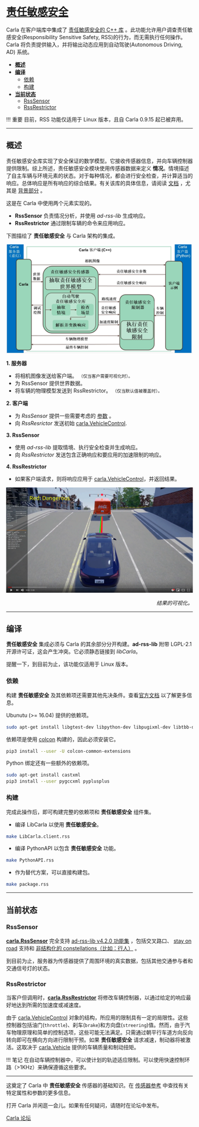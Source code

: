 # [责任敏感安全](https://carla.readthedocs.io/en/latest/adv_rss/)

Carla 在客户端库中集成了 [责任敏感安全的 C++ 库](https://github.com/intel/ad-rss-lib) 。此功能允许用户调查责任敏感安全(Responsibility Sensitive Safety, RSS)的行为，而无需执行任何操作。Carla 将负责提供输入，并将输出动态应用到自动驾驶(Autonomous Driving, AD) 系统。

*   [__概述__](#overview)
*   [__编译__](#compilation)
	*   [依赖](#dependencies)
	*   [构建](#build)
*	[__当前状态__](#current-state)
	*   [RssSensor](#rsssensor)
	*   [RssRestrictor](#rssrestrictor)

!!! 重要
    目前，RSS 功能仅适用于 Linux 版本，且自 Carla 0.9.15 起已被弃用。

---
## 概述 <span id="overview"></span>


责任敏感安全库实现了安全保证的数学模型。它接收传感器信息，并向车辆控制器提供限制。综上所述，责任敏感安全模块使用传感器数据来定义 __情况__。情境描述了自主车辆与环境元素的状态。对于每种情况，都会进行安全检查，并计算适当的响应。总体响应是所有响应的综合结果。有关该库的具体信息，请阅读 [文档](https://intel.github.io/ad-rss-lib/) ，尤其是 [背景部分](https://intel.github.io/ad-rss-lib/ad_rss/Overview/) 。

这是在 Carla 中使用两个元素实现的。

*	__RssSensor__ 负责情况分析，并使用 *ad-rss-lib* 生成响应。
*	__RssRestrictor__ 通过限制车辆的命令来应用响应。

下图描绘了 __责任敏感安全__ 与 Carla 架构的集成。

![Interate RSS into Carla](img/rss_carla_integration_architecture.png)

__1. 服务器__

- 将相机图像发送给客户端。 <small>（仅当客户需要可视化时）。</small>
- 为 RssSensor 提供世界数据。
- 将车辆的物理模型发送到 RssRestrictor。 <small>（仅当默认值被覆盖时）。</small>

__2. 客户端__

- 为 *RssSensor* 提供一些需要考虑的 [参数](https://intel.github.io/ad-rss-lib/ad_rss/Appendix-ParameterDiscussion/) 。
- 向 *RssResrictor* 发送初始 [carla.VehicleControl](python_api.md#carla.VehicleControl).

__3. RssSensor__

- 使用 *ad-rss-lib* 提取情境、执行安全检查并生成响应。
- 向 *RssRestrictor* 发送包含正确响应和要应用的加速限制的响应。

__4. RssRestrictor__

- 如果客户端请求，则将响应应用于 [carla.VehicleControl](python_api.md#carla.VehicleControl)，并返回结果。

[![RSS sensor in Carla](img/rss_carla_integration.png)](https://www.youtube.com/watch?v=UxKPXPT2T8Q)
<div style="text-align: right"><i>结果的可视化。</i></div>

---
## 编译 <span id="compilation"></span>

__责任敏感安全__ 集成必须与 Carla 的其余部分分开构建。__ad-rss-lib__ 附带 LGPL-2.1 开源许可证，这会产生冲突。它必须静态链接到 *libCarla*。

提醒一下，到目前为止，该功能仅适用于 Linux 版本。

### 依赖 <span id="dependencies"></span>

构建 __责任敏感安全__ 及其依赖项还需要其他先决条件。查看[官方文档](https://intel.github.io/ad-rss-lib/BUILDING) 以了解更多信息。

Ubunutu (>= 16.04) 提供的依赖项。
```sh
sudo apt-get install libgtest-dev libpython-dev libpugixml-dev libtbb-dev
```

依赖项是使用 [colcon](https://colcon.readthedocs.io/en/released/user/installation.html) 构建的，因此必须安装它。 
```sh
pip3 install --user -U colcon-common-extensions
```

Python 绑定还有一些额外的依赖项。
```sh
sudo apt-get install castxml
pip3 install --user pygccxml pyplusplus
```

### 构建 <span id="build"></span>

完成此操作后，即可构建完整的依赖项和 __责任敏感安全__ 组件集。

*	编译 LibCarla 以使用 __责任敏感安全__。

```sh
make LibCarla.client.rss
```

*	编译 PythonAPI 以包含 __责任敏感安全__ 功能。

```sh
make PythonAPI.rss
```

*	作为替代方案，可以直接构建包。
```sh
make package.rss
```

---
## 当前状态 <span id="current-state"></span>

### RssSensor <span id="rsssensor"></span>

[__carla.RssSensor__](python_api.md#carla.RssSensor) 完全支持 [ad-rss-lib v4.2.0 功能集](https://intel.github.io/ad-rss-lib/RELEASE_NOTES_AND_DISCLAIMERS) ，包括交叉路口、 [stay on road](https://intel.github.io/ad-rss-lib/ad_rss_map_integration/HandleRoadBoundaries/) 支持和 [非结构化的 constellations（比如：行人）](https://intel.github.io/ad-rss-lib/ad_rss/UnstructuredConstellations/) 。

到目前为止，服务器为传感器提供了周围环境的真实数据，包括其他交通参与者和交通信号灯的状态。

### RssRestrictor <span id="rssrestrictor"></span>

当客户但调用时，[__carla.RssRestrictor__](python_api.md#carla.RssRestrictor) 将修改车辆控制器，以通过给定的响应最好地达到所需的加速度或减速度。

由于 [carla.VehicleControl](python_api.md#carla.VehicleControl) 对象的结构，所应用的限制具有一定的局限性。这些控制器包括油门(`throttle`)、刹车(`brake`)和方向盘(`streering`)值。然而，由于汽车物理原理和简单的控制选项，这些可能无法满足。只需通过朝平行车道方向反向转向即可在横向方向进行限制干预。如果 __责任敏感安全__ 请求减速，制动器将被激活。这取决于 [carla.Vehicle](python_api.md#carla.Vehicle) 提供的车辆质量和制动扭矩。

!!! 笔记
    在自动车辆控制器中，可以使计划的轨迹适应限制。可以使用快速控制环路（>1KHz）来确保遵循这些要求。

---

这奠定了 Carla 中 __责任敏感安全__ 传感器的基础知识。在 [传感器参考](ref_sensors.md#rss-sensor) 中查找有关特定属性和参数的更多信息。

打开 Carla 并闲逛一会儿。如果有任何疑问，请随时在论坛中发布。

<div class="build-buttons">
<p>
<a href="https://github.com/carla-simulator/carla/discussions/" target="_blank" class="btn btn-neutral" title="跳转至Carla 论坛">
Carla 论坛</a>
</p>
</div>
